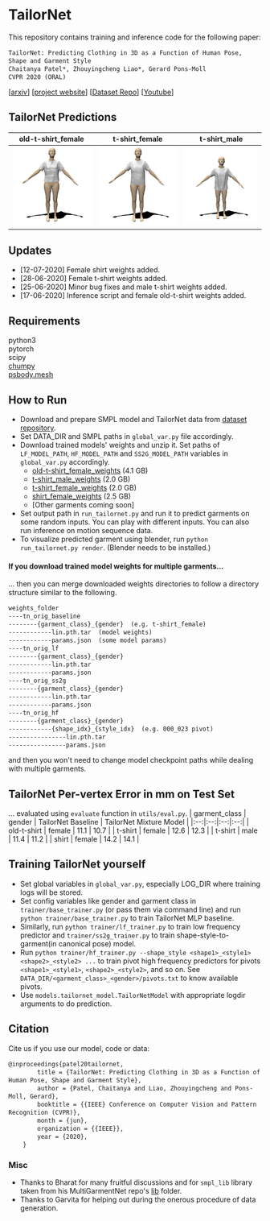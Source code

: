# TailorNet
This repository contains training and inference code for the following paper: 
```
TailorNet: Predicting Clothing in 3D as a Function of Human Pose, Shape and Garment Style  
Chaitanya Patel*, Zhouyingcheng Liao*, Gerard Pons-Moll  
CVPR 2020 (ORAL)  
```
[[arxiv](https://arxiv.org/abs/2003.04583)]
[[project website](https://virtualhumans.mpi-inf.mpg.de/tailornet/)]
[[Dataset Repo](https://github.com/zycliao/TailorNet_dataset)]
[[Youtube](https://www.youtube.com/watch?v=F0O21a_fsBQ)]

## TailorNet Predictions
|old-t-shirt_female|t-shirt_female|t-shirt_male|
|:--:|:--:|:--:|
|![old-t-shirt_female results](./z_results/old-t-shirt_female_cherrypicked.gif)|![t-shirt_female results](./z_results/t-shirt_female_random.gif)|![t-shirt_male results](./z_results/t-shirt_male_random.gif)|


## Updates
- [12-07-2020] Female shirt weights added.
- [28-06-2020] Female t-shirt weights added.
- [25-06-2020] Minor bug fixes and male t-shirt weights added.
- [17-06-2020] Inference script and female old-t-shirt weights added.

## Requirements
python3  
pytorch  
scipy  
[chumpy](https://github.com/mattloper/chumpy)  
[psbody.mesh](https://github.com/MPI-IS/mesh)

## How to Run
- Download and prepare SMPL model and TailorNet data from [dataset repository](https://github.com/zycliao/TailorNet_dataset).
- Set DATA_DIR and SMPL paths in `global_var.py` file accordingly.
- Download trained models' weights and unzip it. Set paths of `LF_MODEL_PATH`, `HF_MODEL_PATH` and
`SS2G_MODEL_PATH` variables in `global_var.py` accordingly.
  - [old-t-shirt_female_weights](https://datasets.d2.mpi-inf.mpg.de/tailornet/old-t-shirt_female_weights.zip)
        (4.1 GB)
  - [t-shirt_male_weights](https://datasets.d2.mpi-inf.mpg.de/tailornet/t-shirt_male_weights.zip)
        (2.0 GB)
  - [t-shirt_female_weights](https://datasets.d2.mpi-inf.mpg.de/tailornet/t-shirt_female_weights.zip)
        (2.0 GB)
  - [shirt_female_weights](https://datasets.d2.mpi-inf.mpg.de/tailornet/shirt_female_weights.zip)
        (2.5 GB)
  - [Other garments coming soon]
- Set output path in `run_tailornet.py` and run it to predict garments on some random inputs. You can play with 
  different inputs. You can also run inference on motion sequence data.
- To visualize predicted garment using blender, run `python run_tailornet.py render`. (Blender needs to be installed.)


#### If you download trained model weights for multiple garments...
... then you can merge downloaded weights directories to follow a directory structure similar to the following.
```
weights_folder
----tn_orig_baseline
--------{garment_class}_{gender}  (e.g. t-shirt_female)
------------lin.pth.tar  (model weights)
------------params.json  (some model params)
----tn_orig_lf
--------{garment_class}_{gender}
------------lin.pth.tar
------------params.json
----tn_orig_ss2g
--------{garment_class}_{gender}
------------lin.pth.tar
------------params.json
----tn_orig_hf
--------{garment_class}_{gender}
------------{shape_idx}_{style_idx}  (e.g. 000_023 pivot)
----------------lin.pth.tar
----------------params.json

```
and then you won't need to change model checkpoint paths while dealing with multiple garments.

## TailorNet Per-vertex Error in mm on Test Set
... evaluated using `evaluate` function in `utils/eval.py`.
| garment_class | gender | TailorNet Baseline | TailorNet Mixture Model |
|:--:|:--:|:--:|:--:|
|  old-t-shirt  | female | 11.1 | 10.7 |
|      t-shirt  | female | 12.6 | 12.3 |
|      t-shirt  |   male | 11.4 | 11.2 |
|        shirt  | female | 14.2 | 14.1 |


## Training TailorNet yourself
- Set global variables in `global_var.py`, especially LOG_DIR where training logs will be stored.
- Set config variables like gender and garment class in `trainer/base_trainer.py` (or pass them via command line)
and run `python trainer/base_trainer.py` to train TailorNet MLP baseline.
- Similarly, run `python trainer/lf_trainer.py` to train low frequency predictor and `trainer/ss2g_trainer.py` to
train shape-style-to-garment(in canonical pose) model.
- Run `python trainer/hf_trainer.py --shape_style <shape1>_<style1> <shape2>_<style2> ...` to train pivot high 
frequency predictors for pivots `<shape1>_<style1>`, `<shape2>_<style2>`, and so on. See 
`DATA_DIR/<garment_class>_<gender>/pivots.txt` to know available pivots.
- Use `models.tailornet_model.TailorNetModel` with appropriate logdir arguments to do prediction.

## Citation
Cite us if you use our model, code or data:
```
@inproceedings{patel20tailornet,
        title = {TailorNet: Predicting Clothing in 3D as a Function of Human Pose, Shape and Garment Style},
        author = {Patel, Chaitanya and Liao, Zhouyingcheng and Pons-Moll, Gerard},
        booktitle = {{IEEE} Conference on Computer Vision and Pattern Recognition (CVPR)},
        month = {jun},
        organization = {{IEEE}},
        year = {2020},
    }
```

### Misc
- Thanks to Bharat for many fruitful discussions and for `smpl_lib` library taken from his MultiGarmentNet 
repo's [lib](https://github.com/bharat-b7/MultiGarmentNetwork/tree/master/lib) folder.
- Thanks to Garvita for helping out during the onerous procedure of data generation.
